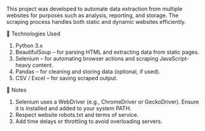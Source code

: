 This project was developed to automate data extraction from multiple websites for purposes such as analysis, reporting, and storage. The scraping process handles both static and dynamic websites efficiently.

🔧 Technologies Used
  1. Python 3.x
  2. BeautifulSoup – for parsing HTML and extracting data from static pages.
  3. Selenium – for automating browser actions and scraping JavaScript-heavy content.
  4. Pandas – for cleaning and storing data (optional, if used).
  5. CSV / Excel – for saving scraped output.

📌 Notes
  1. Selenium uses a WebDriver (e.g., ChromeDriver or GeckoDriver). Ensure it is installed and added to your system PATH.  
  2. Respect website robots.txt and terms of service.
  3. Add time delays or throttling to avoid overloading servers.

